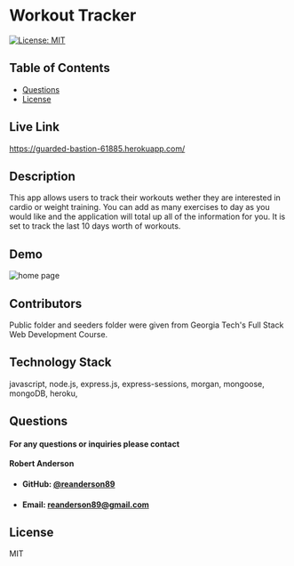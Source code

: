 # **Workout Tracker**
  [![License: MIT](https://img.shields.io/badge/License-MIT-yellow.svg)](https://opensource.org/licenses/MIT)
  
  ## **Table of Contents**
  * [Questions](#questions)
  * [License](#license)
      
  ## **Live Link**
https://guarded-bastion-61885.herokuapp.com/
  ## **Description**
  This app allows users to track their workouts wether they are interested in cardio or weight training. You can add as many exercises to day as you would like and the application will total up all of the information for you. It is set to track the last 10 days worth of workouts. 

  ## **Demo**
  ![home page](public/assets/images/trackerGif.gif)

      
   ## **Contributors**
  Public folder and seeders folder were given from Georgia Tech's Full Stack Web Development Course.
  ## **Technology Stack**
  javascript, node.js, express.js, express-sessions, morgan, mongoose, mongoDB, heroku,


  ## **Questions**   
  ####    **For any questions or inquiries please contact**
**Robert Anderson**
  * #### **GitHub:** [@reanderson89](https://github.com/reanderson89)
  * #### **Email:** reanderson89@gmail.com

   
  ## **License**
  MIT
      

